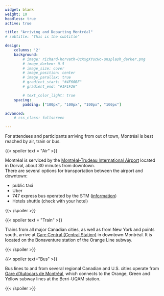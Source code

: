 ```yaml
--- 
widget: blank
weight: 10
headless: true
active: true

title: "Arriving and Departing Montréal"
# subtitle: "This is the subtitle"

design:
    columns: '2'
    background:
        # image: richard-horvath-OcXxgXYucHo-unsplash_darker.png
        # image_darken: 0.5
        # image_size: cover
        # image_position: center
        # image_parallax: true
        # gradient_start: "#4F60BF"
        # gradient_end: "#1F1F26"

        # text_color_light: true
    spacing: 
        padding: ["100px", "100px", "100px", "100px"]

advanced:
    # css_class: fullscreen

---
```


For attendees and participants arriving from out of town, Montréal is best reached by air, train or bus. 

<!-- ### Air  -->
{{< spoiler text = "Air" >}}

Montréal is serviced by the [Montréal-Trudeau International Airport](https://www.admtl.com/en) located in Dorval, about 30 minutes from downtown.  
There are several options for transportation between the airport and downtown: 

- public taxi
- Uber
- 747 express bus operated by the STM ([information](https://www.admtl.com/en/access/transports/buses-747-express))
- Hotels shuttle (check with your hotel)

{{< /spoiler >}}

<!-- ### Train  -->

{{< spoiler text = "Train" >}}

Trains from all major Canadian cities, as well as from New York and points south, arrive at [Gare Central (Central Station)](https://garecentrale.ca/en/) in downtown Montréal. It is located on the Bonaventure station of the Orange Line subway. 

{{< /spoiler >}}

{{< spoiler text="Bus" >}}

Bus lines to and from several regional Canadian and U.S. cities operate from [Gare d'Autocars de Montréal](https://www.gamtl.com/en/bienvenue/), which connects to the Orange, Green and Yellow subway lines at the Berri-UQAM station. 

{{< /spoiler >}}